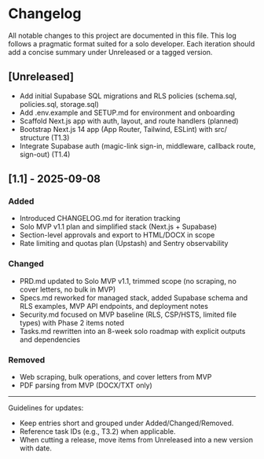 # Changelog

All notable changes to this project are documented in this file.
This log follows a pragmatic format suited for a solo developer. Each iteration should add a concise summary under Unreleased or a tagged version.

## [Unreleased]
- Add initial Supabase SQL migrations and RLS policies (schema.sql, policies.sql, storage.sql)
- Add .env.example and SETUP.md for environment and onboarding
- Scaffold Next.js app with auth, layout, and route handlers (planned)
- Bootstrap Next.js 14 app (App Router, Tailwind, ESLint) with src/ structure (T1.3)
- Integrate Supabase auth (magic-link sign-in, middleware, callback route, sign-out) (T1.4)

## [1.1] - 2025-09-08
### Added
- Introduced CHANGELOG.md for iteration tracking
- Solo MVP v1.1 plan and simplified stack (Next.js + Supabase)
- Section-level approvals and export to HTML/DOCX in scope
- Rate limiting and quotas plan (Upstash) and Sentry observability

### Changed
- PRD.md updated to Solo MVP v1.1, trimmed scope (no scraping, no cover letters, no bulk in MVP)
- Specs.md reworked for managed stack, added Supabase schema and RLS examples, MVP API endpoints, and deployment notes
- Security.md focused on MVP baseline (RLS, CSP/HSTS, limited file types) with Phase 2 items noted
- Tasks.md rewritten into an 8-week solo roadmap with explicit outputs and dependencies

### Removed
- Web scraping, bulk operations, and cover letters from MVP
- PDF parsing from MVP (DOCX/TXT only)

---

Guidelines for updates:
- Keep entries short and grouped under Added/Changed/Removed.
- Reference task IDs (e.g., T3.2) when applicable.
- When cutting a release, move items from Unreleased into a new version with date.
